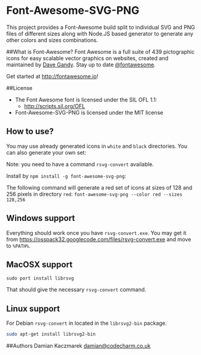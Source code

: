 Font-Awesome-SVG-PNG
====================

This project provides a Font-Awesome build split to individual SVG and PNG files of different sizes along with Node.JS based generator to generate any other colors and sizes combinations.

##What is Font-Awesome?
Font Awesome is a full suite of 439 pictographic icons for easy scalable vector graphics on websites, created and
maintained by [Dave Gandy](http://twitter.com/davegandy). Stay up to date [@fontawesome](http://twitter.com/fontawesome).

Get started at http://fontawesome.io!

##License
- The Font Awesome font is licensed under the SIL OFL 1.1:
  - http://scripts.sil.org/OFL
- Font-Awesome-SVG-PNG is licensed under the MIT license

## How to use?
You may use already generated icons in `white` and `black` directories. You can also generate your own set:

Note: you need to have a command `rsvg-convert` available.

Install by `npm install -g font-awesome-svg-png`:

The following command will generate a red set of icons at sizes of 128 and 256 pixels in directory `red`:
`font-awesome-svg-png --color red --sizes 128,256`

## Windows support
Everything should work once you have `rsvg-convert.exe`. You may get it from https://osspack32.googlecode.com/files/rsvg-convert.exe and move to `%PATH%`.

## MacOSX support
```
sudo port install librsvg
```
That should give the necessary `rsvg-convert` command.

## Linux support
For Debian `rsvg-convert` in located in the `librsvg2-bin` package.
```sh
sudo apt-get install librsvg2-bin
```

##Authors
  Damian Kaczmarek <damian@codecharm.co.uk>
